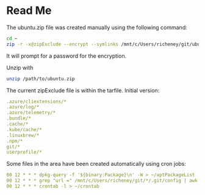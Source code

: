 # Read Me

The ubuntu.zip file was created manually using the following command:

```bash
cd ~
zip -r -x@zipExclude --encrypt --symlinks /mnt/c/Users/richeney/git/ubuntu/ubuntu.zip .
```

It will prompt for a password for the encryption.

Unzip with

```bash
unzip /path/to/ubuntu.zip
```

The current zipExclude file is within the tarfile.  Initial version:

```yaml
.azure/cliextensions/*
.azure/log/*
.azure/telemetry/*
.bundle/*
.cache/*
.kube/cache/*
.linuxbrew/*
.npm/*
git/*
userprofile/*
```

Some files in the area have been created automatically using cron jobs:

```yaml
00 12 * * * dpkg-query -f '${binary:Package}\n' -W > ~/aptPackageList
00 12 * * * grep "url =" /mnt/c/Users/richeney/git/*/.git/config | awk '{print $NF}' | sort > ~/gitRepoList
00 12 * * * crontab -l > ~/crontab
```
